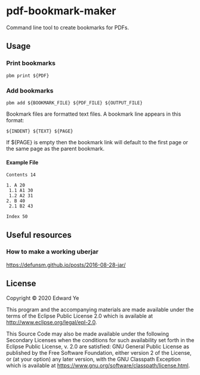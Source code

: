 # pdf-bookmark-maker

Command line tool to create bookmarks for PDFs.

## Usage

### Print bookmarks

```
pbm print ${PDF}
```

### Add bookmarks

```
pbm add ${BOOKMARK_FILE} ${PDF_FILE} ${OUTPUT_FILE}
```

Bookmark files are formatted text files. A bookmark line appears in
this format:

```
${INDENT} ${TEXT} ${PAGE}
```

If ${PAGE} is empty then the bookmark link will default to the first
page or the same page as the parent bookmark.

#### Example File

```
Contents 14

1. A 20
 1.1 A1 30
 1.2 A2 31
2. B 40
 2.1 B2 43
 
Index 50
```

## Useful resources 

### How to make a working uberjar 
https://defunsm.github.io/posts/2016-08-28-jar/

## License

Copyright © 2020 Edward Ye

This program and the accompanying materials are made available under the
terms of the Eclipse Public License 2.0 which is available at
http://www.eclipse.org/legal/epl-2.0.

This Source Code may also be made available under the following Secondary
Licenses when the conditions for such availability set forth in the Eclipse
Public License, v. 2.0 are satisfied: GNU General Public License as published by
the Free Software Foundation, either version 2 of the License, or (at your
option) any later version, with the GNU Classpath Exception which is available
at https://www.gnu.org/software/classpath/license.html.
